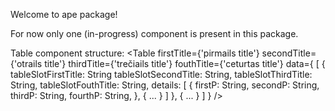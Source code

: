 Welcome to ape package!

For now only one (in-progress) component is present in this package.

Table component structure: 
      <Table
        firstTitle={'pirmails title'}
        secondTitle={'otrails title'}
        thirdTitle={'trečiails title'}
        fouthTitle={'ceturtas title'}
        data={
          [
            {
              tableSlotFirstTitle: String
              tableSlotSecondTitle: String,
              tableSlotThirdTitle: String,
              tableSlotFouthTitle: String,
              details: [
                {
                  firstP: String,
                  secondP: String,
                  thirdP: String,
                  fourthP: String,
                },
                {
                ...
                }
              ]
            },
            {
            ...
            }
          ]
        }
      />
